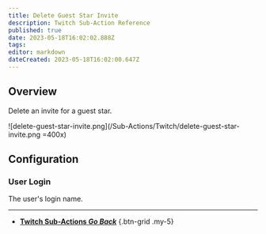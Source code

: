 ```yaml
---
title: Delete Guest Star Invite
description: Twitch Sub-Action Reference
published: true
date: 2023-05-18T16:02:02.888Z
tags: 
editor: markdown
dateCreated: 2023-05-18T16:02:00.647Z
---
```


## Overview
Delete an invite for a guest star.

![delete-guest-star-invite.png](/Sub-Actions/Twitch/delete-guest-star-invite.png =400x)

## Configuration
### User Login
The user's login name.

---

- [<i class="mdi mdi-chevron-left"></i>**Twitch Sub-Actions *Go Back***](/Sub-Actions/Twitch)
{.btn-grid .my-5}